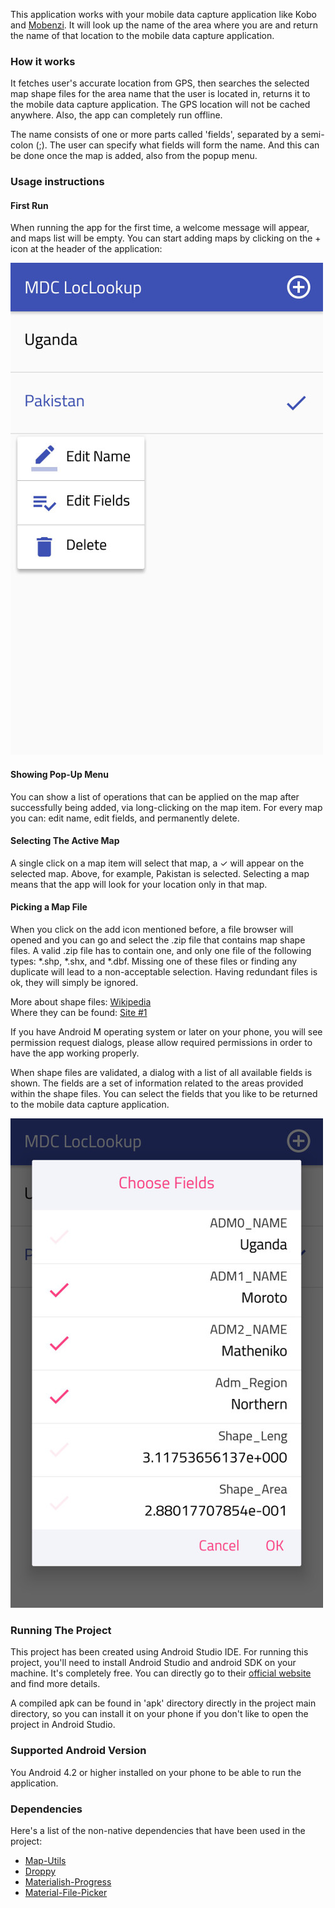 This application works with your mobile data capture application like Kobo and [Mobenzi](https://www.mobenzi.com/). It will look up the name of the area where you are and return the name of that location to the mobile data capture application.

### How it works

It fetches user's accurate location from GPS, then searches the selected map shape files for the area name that the user is located in, returns it to the mobile data capture application. The GPS location will not be cached anywhere. Also, the app can completely run offline.

The name consists of one or more parts called 'fields', separated by a semi-colon (;). The user can specify what fields will form the name. And this can be done once the map is added, also from the popup menu.

### Usage instructions

#### First Run

When running the app for the first time, a welcome message will appear, and maps list will be empty.
You can start adding maps by clicking on the + icon at the header of the application:

![Main Screen](https://raw.githubusercontent.com/NRCMERO/MDC_LocLookup/master/LocLookup/screenshots/sc1.JPG)

#### Showing Pop-Up Menu

You can show a list of operations that can be applied on the map after successfully being added, via long-clicking on the map item. For every map you can: edit name, edit fields, and permanently delete.

#### Selecting The Active Map

A single click on a map item will select that map, a ✓ will appear on the selected map. Above, for example, Pakistan is selected. Selecting a map means that the app will look for your location only in that map.

#### Picking a Map File

When you click on the add icon mentioned before, a file browser will opened and you can go and select the .zip file that contains map shape files.
A valid .zip file has to contain one, and only one file of the following types: *.shp, *.shx, and *.dbf. Missing one of these files or finding any duplicate will lead to a non-acceptable selection. Having redundant files is ok, they will simply be ignored.

More about shape files: [Wikipedia](https://en.wikipedia.org/wiki/Shapefile)  
Where they can be found: [Site #1](https://data.humdata.org/dataset)  

If you have Android M operating system or later on your phone, you will see permission request dialogs, please allow required permissions in order to have the app working properly.

When shape files are validated, a dialog with a list of all available fields is shown. The fields are a set of information related to the areas provided within the shape files. You can select the fields that you like to be returned to the mobile data capture application.

![Fields Selection](https://raw.githubusercontent.com/NRCMERO/MDC_LocLookup/master/LocLookup/screenshots/sc2.JPG)

### Running The Project

This project has been created using Android Studio IDE. For running this project, you'll need to install Android Studio and android SDK on your machine. It's completely free. You can directly go to their [official website](https://developer.android.com/studio/index.html) and find more details.

A compiled apk can be found in 'apk' directory directly in the project main directory, so you can install it on your phone if you don't like to open the project in Android Studio.

### Supported Android Version

You Android 4.2 or higher installed on your phone to be able to run the application.

### Dependencies

Here's a list of the non-native dependencies that have been used in the project:

* [Map-Utils](https://github.com/googlemaps/android-maps-utils)
* [Droppy](https://github.com/shehabic/Droppy)
* [Materialish-Progress](https://github.com/pnikosis/materialish-progress)
* [Material-File-Picker](https://github.com/nbsp-team/MaterialFilePicker)
